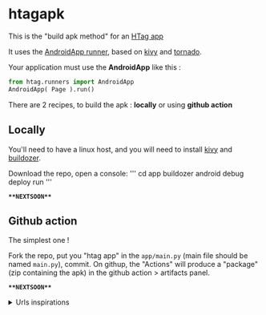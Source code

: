 # htagapk

This is the "build apk method" for an [HTag app](https://github.com/manatlan/htag)

It uses the [AndroidApp runner](https://manatlan.github.io/htag/runners/), based on [kivy](https://kivy.org/) and [tornado](https://www.tornadoweb.org/en/stable/).

Your application must use the **AndroidApp** like this :

```python
from htag.runners import AndroidApp
AndroidApp( Page ).run()
```

There are 2 recipes, to build the apk : **locally** or using **github action**

## Locally

You'll need to have a linux host, and you will need to install [kivy](https://kivy.org/) and [buildozer](https://buildozer.readthedocs.io/en/latest/).

Download the repo, open a console:
'''
cd app
buildozer android debug deploy run
'''

**`**NEXTSOON**`**

## Github action

The simplest one !

Fork the repo, put you "htag app" in the `app/main.py` (main file should be named `main.py`), commit.
On githup, the "Actions" will produce a "package" (zip containing the apk) in the github action > artifacts panel.


**`**NEXTSOON**`**


<details>
  <summary>Urls inspirations</summary>
  
  help for modify androidmanifest : https://github.com/ArtemSBulgakov/buildozer-action/issues/20
  
  github actions doc : https://docs.github.com/en/actions/using-workflows/workflow-syntax-for-github-actions#jobsjob_idstepsuses

  P4A docs : https://github.com/Android-for-Python/Android-for-Python-Users#changing-buildozerspec

  Buidozer-action: https://github.com/ArtemSBulgakov/buildozer-action

  example : https://github.com/kaustubhgupta/KivyMLApp

  clear text trouble : https://manatlan.github.io/guy/howto_build_apk_android/#authorize-clear-text-traffic-in-your-apk

  main ideas: https://towardsdatascience.com/3-ways-to-convert-python-app-into-apk-77f4c9cd55af
</details>
